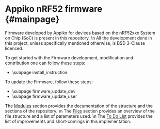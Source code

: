 Appiko nRF52 firmware           {#mainpage}
=====================

Firmware developed by Appiko for devices based on the nRF52xxx System on Chip (SoC) is present in this repository.
\n All the development done in this project, unless specifically mentioned otherwise, is BSD 3-Clause licenced.

To get started with the Firmware development, modification and contribution one can follow these steps:
- \subpage install_instruction

To update the Firmware, follow these steps:
- \subpage firmware_update_dev
- \subpage firmware_update_user

The [Modules](modules.html) section provides the documentation of the structure and the sections of the repository.
\n The [Files](files.html) section provides an overview of the file structure and a list of parameters used.
\n The [To Do List](todo.html) provides the list of improvements and short-comings in this implementation.


